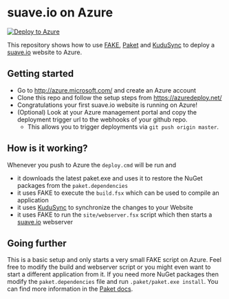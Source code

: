 # suave.io on Azure

[![Deploy to Azure](http://azuredeploy.net/deploybutton.png)](https://azuredeploy.net/)

This repository shows how to use [FAKE](https://github.com/fsharp/FAKE), [Paket](https://github.com/fsprojects/Paket) and [KuduSync](https://github.com/projectkudu/KuduSync) to deploy a [suave.io](http://suave.io/) website to Azure.

## Getting started

* Go to http://azure.microsoft.com/ and create an Azure account
* Clone this repo and follow the setup steps from https://azuredeploy.net/
* Congratulations your first suave.io website is running on Azure!
* (Optional) Look at your Azure management portal and copy the deployment trigger url to the webhooks of your github repo.
   * This allows you to trigger deployments via `git push origin master`.

## How is it working?

Whenever you push to Azure the `deploy.cmd` will be run and

  * it downloads the latest paket.exe and uses it to restore the NuGet packages from the `paket.dependencies`
  * it uses FAKE to execute the `build.fsx` which can be used to compile an application
  * it uses [KuduSync](https://github.com/projectkudu/KuduSync) to synchronize the changes to your Website
  * it uses FAKE to run the `site/webserver.fsx` script which then starts a [suave.io](https://github.com/SuaveIO/suave) webserver

## Going further

This is a basic setup and only starts a very small FAKE script on Azure.
Feel free to modify the build and webserver script or you might even want to start a different application from it.
If you need more NuGet packages then modify the `paket.dependencies` file and run `.paket/paket.exe install`.
You can find more information in the [Paket docs](http://fsprojects.github.io/Paket/).
